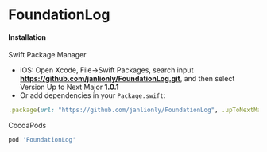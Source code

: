 # FoundationLog

#### Installation

Swift Package Manager

- iOS: Open Xcode, File->Swift Packages, search input **https://github.com/janlionly/FoundationLog.git**,  and then select Version Up to Next Major **1.0.1**
- Or add dependencies in your `Package.swift`:

``` ruby
.package(url: "https://github.com/janlionly/FoundationLog", .upToNextMajor(from: "1.0.1")),
```

CocoaPods

```ruby
pod 'FoundationLog'
```

